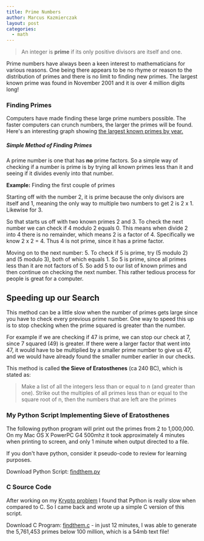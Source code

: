 ```yaml
---
title: Prime Numbers
author: Marcus Kazmierczak
layout: post
categories:
  - math
---
```


<blockquote>
An integer is <b>prime</b> if its only positive divisors are itself and one. 
</blockquote>

Prime numbers have always been a keen interest to mathematicians for various reasons. One being there appears to be no rhyme or reason to the distribution of primes and there is no limit to finding new primes. The largest known prime was found in November 2001 and it is over 4 million digits long!  

### Finding Primes

Computers have made finding these large prime numbers possible. The faster computers can crunch numbers, the larger the primes will be found. Here's an interesting graph showing <a href="http://www.utm.edu/research/primes/notes/by_year.html#graph1">the largest known primes by year.</a>
 

##### Simple Method of Finding Primes

A prime number is one that has <b>no</b> prime factors. So a simple way of checking if a number is prime is by trying all known primes less than it and seeing if it divides evenly into that number.

<b>Example:</b> Finding the first couple of primes 

Starting off with the number 2, it is prime because the only divisors are itself and 1, meaning the only way to multiple two numbers to get 2 is 2 x 1. Likewise for 3.

So that starts us off with two known primes 2 and 3. To check the next number we can check if 4 modulo 2 equals 0. This means when divide 2 into 4 there is no remainder, which means 2 is a factor of 4. Specifically we know 2 x 2 = 4.  Thus 4 is not prime, since it has a prime factor.

Moving on to the next number: 5.  To check if 5 is prime, try (5 modulo 2) and (5 modulo 3), both of which equals 1. So 5 is prime, since all primes less than it are not factors of 5. So add 5 to our list of known primes and then continue on checking the next number. This rather tedious process for people is great for a computer.

## Speeding up our Search

This method can be a little slow when the number of primes gets large since you have to check every previous prime number. One way to speed this up is to stop checking when the prime squared is greater than the number.

For example if we are checking if 47 is prime, we can stop our check at 7, since 7 squared (49) is greater. If there were a larger factor that went into 47, it would have to be multiplied by a smaller prime number to give us 47, and we would have already found the smaller number earlier in our checks.

This method is called <b>the Sieve of Eratosthenes</b> (ca 240 BC), which is stated as:

<blockquote>
    Make a list of all the integers less than or equal to n (and greater than one). Strike out the multiples of all primes less than or equal to the square root of n, then the numbers that are left are the primes
</blockquote>



### My Python Script Implementing Sieve of Eratosthenes

The following python program will print out the primes from 2 to 1,000,000.  On my Mac OS X PowerPC G4 500mhz it took approximately 4 minutes when printing to screen, and only 1 minute when output directed to a file.

If you don't have python, consider it pseudo-code to review for learning purposes.

Download Python Script: <a href="/a/math/findthem.py">findthem.py</a>


### C Source Code

After working on my <a href="/krypto-game-analysis/">Krypto problem</a> I found that Python is really slow when compared to C. So I came back and wrote up a simple C version of this script. 

Download C Program: <a href="/a/math/findthem.c">findthem.c</a> - in just 12 minutes, I was able to generate the 5,761,453 primes below 100 million, which is a 54mb text file!

